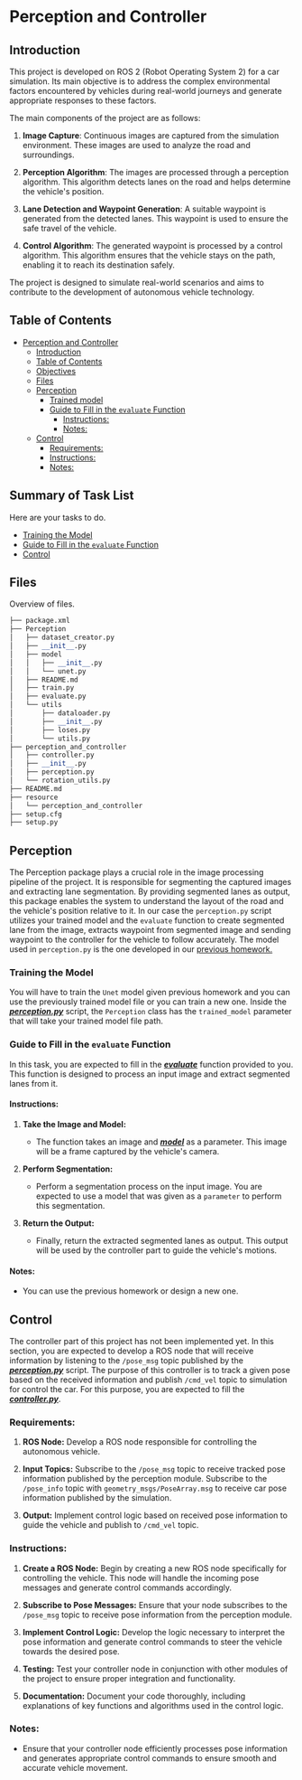 # Perception and Controller

## Introduction

This project is developed on ROS 2 (Robot Operating System 2) for a car simulation. Its main objective is to address the complex environmental factors encountered by vehicles during real-world journeys and generate appropriate responses to these factors.

The main components of the project are as follows:

1. **Image Capture**: Continuous images are captured from the simulation environment. These images are used to analyze the road and surroundings.

2. **Perception Algorithm**: The images are processed through a perception algorithm. This algorithm detects lanes on the road and helps determine the vehicle's position.

3. **Lane Detection and Waypoint Generation**: A suitable waypoint is generated from the detected lanes. This waypoint is used to ensure the safe travel of the vehicle.

4. **Control Algorithm**: The generated waypoint is processed by a control algorithm. This algorithm ensures that the vehicle stays on the path, enabling it to reach its destination safely.

The project is designed to simulate real-world scenarios and aims to contribute to the development of autonomous vehicle technology.

## Table of Contents
- [Perception and Controller](#perception-and-controller)
  - [Introduction](#introduction)
  - [Table of Contents](#table-of-contents)
  - [Objectives](#objectives)
  - [Files](#files)
  - [Perception](#perception)
    - [Trained model](#trained-model)
    - [Guide to Fill in the `evaluate` Function](#guide-to-fill-in-the-evaluate-function)
      - [Instructions:](#instructions)
      - [Notes:](#notes)
  - [Control](#control)
    - [Requirements:](#requirements)
    - [Instructions:](#instructions-1)
    - [Notes:](#notes-1)


## Summary of Task List
Here are your tasks to do.
* [Training the Model](#Training-the-Model)
* [Guide to Fill in the `evaluate` Function](#guide-to-fill-in-the-evaluate-function)
* [Control](#control)



## Files
Overview of files.
```python
├── package.xml
├── Perception
│   ├── dataset_creator.py
│   ├── __init__.py
│   ├── model
│   │   ├── __init__.py
│   │   └── unet.py
│   ├── README.md
│   ├── train.py
│   ├── evaluate.py
│   └── utils
│       ├── dataloader.py
│       ├── __init__.py
│       ├── loses.py
│       └── utils.py
├── perception_and_controller
│   ├── controller.py
│   ├── __init__.py
│   ├── perception.py
│   └── rotation_utils.py
├── README.md
├── resource
│   └── perception_and_controller
├── setup.cfg
├── setup.py
```
## Perception

The Perception package plays a crucial role in the image processing pipeline of the project. It is responsible for segmenting the captured images and extracting lane segmentation. By providing segmented lanes as output, this package enables the system to understand the layout of the road and the vehicle's position relative to it. In our case the `perception.py` script utilizes your trained model and the `evaluate` function to create segmented lane from the image, extracts waypoint from segmented image and sending waypoint to the controller for the vehicle to follow accurately. The model used in `perception.py` is the one developed in our [previous homework.](https://github.com/MrSkyGodz/Perception-Project)

### Training the Model

You will have to train the `Unet` model given previous homework and you can use the previously trained model file or you can train a new one. Inside the [***perception.py***](perception_and_controller/perception.py) script, the `Perception` class has the `trained_model` parameter that will take your trained model file path. 

### Guide to Fill in the `evaluate` Function

In this task, you are expected to fill in the [***evaluate***](https://github.com/MrSkyGodz/Perception-Project/blob/main/evaluate.py) function provided to you. This function is designed to process an input image and extract segmented lanes from it. 

#### Instructions:

1. **Take the Image and Model:**
    - The function takes an image and [***model***](https://github.com/MrSkyGodz/Perception-Project/blob/main/model/unet.py) as a parameter. This image will be a frame captured by the vehicle's camera.

2. **Perform Segmentation:**
    - Perform a segmentation process on the input image. You are expected to use a model that was given as a `parameter` to perform this segmentation.

3. **Return the Output:**
    - Finally, return the extracted segmented lanes as output. This output will be used by the controller part to guide the vehicle's motions.

#### Notes:
- You can use the previous homework or design a new one.



## Control
The controller part of this project has not been implemented yet. In this section, you are expected to develop a ROS node that will receive information by listening to the `/pose_msg` topic published by the [***perception.py***](perception_and_controller/perception.py) script. The purpose of this controller is to track a given pose based on the received information and publish `/cmd_vel` topic to simulation for control the car. For this purpose, you are expected to fill the [***controller.py***](perception_and_controller/controller.py).

### Requirements:

1. **ROS Node:** Develop a ROS node responsible for controlling the autonomous vehicle.

2. **Input Topics:** Subscribe to the `/pose_msg` topic to receive tracked pose information published by the perception module. Subscribe to the `/pose_info` topic with `geometry_msgs/PoseArray.msg` to receive car pose information published by the simulation.

3. **Output:** Implement control logic based on received pose information to guide the vehicle and publish to `/cmd_vel` topic.

### Instructions:

1. **Create a ROS Node:** Begin by creating a new ROS node specifically for controlling the vehicle. This node will handle the incoming pose messages and generate control commands accordingly.

2. **Subscribe to Pose Messages:** Ensure that your node subscribes to the `/pose_msg` topic to receive pose information from the perception module.

3. **Implement Control Logic:** Develop the logic necessary to interpret the pose information and generate control commands to steer the vehicle towards the desired pose.

4. **Testing:** Test your controller node in conjunction with other modules of the project to ensure proper integration and functionality.

5. **Documentation:** Document your code thoroughly, including explanations of key functions and algorithms used in the control logic.

### Notes:

- Ensure that your controller node efficiently processes pose information and generates appropriate control commands to ensure smooth and accurate vehicle movement.
